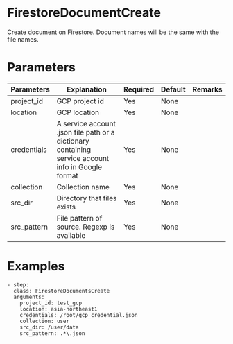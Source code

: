 # FirestoreDocumentCreate
Create document on Firestore.
Document names will be the same with the file names.

# Parameters
|Parameters|Explanation|Required|Default|Remarks|
|----------|-----------|--------|-------|-------|
|project_id|GCP project id|Yes|None||
|location|GCP location|Yes|None||
|credentials|A service account .json file path or a dictionary containing service account info in Google format|Yes|None||
|collection|Collection name|Yes|None||
|src_dir|Directory that files exists|Yes|None||
|src_pattern|File pattern of source. Regexp is available|Yes|None||

# Examples
```
- step:
  class: FirestoreDocumentsCreate
  arguments:
    project_id: test_gcp
    location: asia-northeast1
    credentials: /root/gcp_credential.json
    collection: user
    src_dir: /user/data
    src_pattern: .*\.json
```
